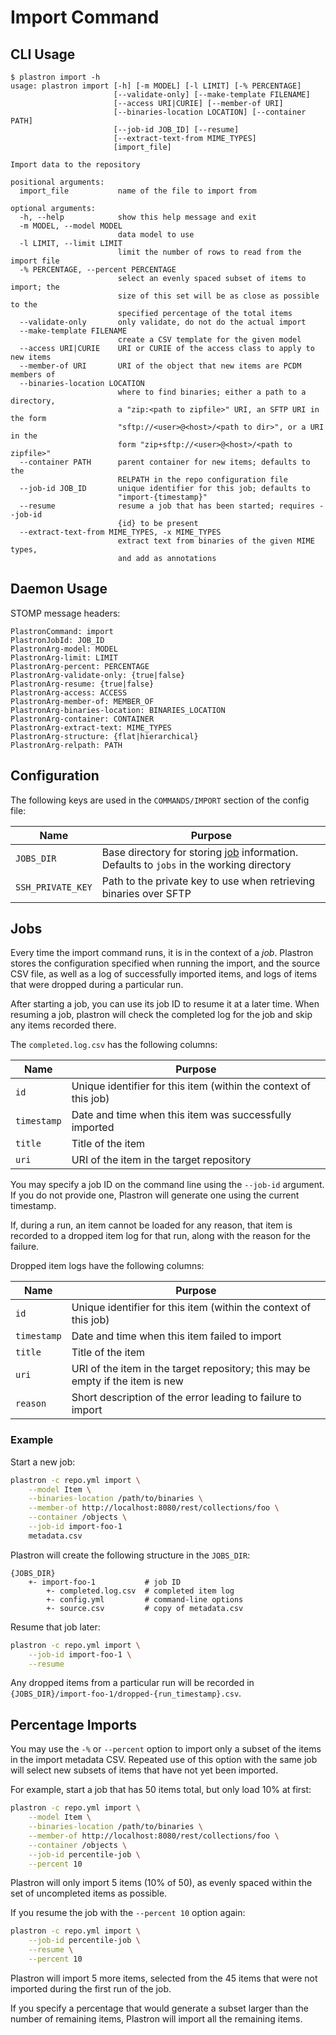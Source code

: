 # Import Command

## CLI Usage

```
$ plastron import -h
usage: plastron import [-h] [-m MODEL] [-l LIMIT] [-% PERCENTAGE]
                       [--validate-only] [--make-template FILENAME]
                       [--access URI|CURIE] [--member-of URI]
                       [--binaries-location LOCATION] [--container PATH]
                       [--job-id JOB_ID] [--resume]
                       [--extract-text-from MIME_TYPES]
                       [import_file]

Import data to the repository

positional arguments:
  import_file           name of the file to import from

optional arguments:
  -h, --help            show this help message and exit
  -m MODEL, --model MODEL
                        data model to use
  -l LIMIT, --limit LIMIT
                        limit the number of rows to read from the import file
  -% PERCENTAGE, --percent PERCENTAGE
                        select an evenly spaced subset of items to import; the
                        size of this set will be as close as possible to the
                        specified percentage of the total items
  --validate-only       only validate, do not do the actual import
  --make-template FILENAME
                        create a CSV template for the given model
  --access URI|CURIE    URI or CURIE of the access class to apply to new items
  --member-of URI       URI of the object that new items are PCDM members of
  --binaries-location LOCATION
                        where to find binaries; either a path to a directory,
                        a "zip:<path to zipfile>" URI, an SFTP URI in the form
                        "sftp://<user>@<host>/<path to dir>", or a URI in the
                        form "zip+sftp://<user>@<host>/<path to zipfile>"
  --container PATH      parent container for new items; defaults to the
                        RELPATH in the repo configuration file
  --job-id JOB_ID       unique identifier for this job; defaults to
                        "import-{timestamp}"
  --resume              resume a job that has been started; requires --job-id
                        {id} to be present
  --extract-text-from MIME_TYPES, -x MIME_TYPES
                        extract text from binaries of the given MIME types,
                        and add as annotations
```

## Daemon Usage

STOMP message headers:

```
PlastronCommand: import
PlastronJobId: JOB_ID
PlastronArg-model: MODEL
PlastronArg-limit: LIMIT
PlastronArg-percent: PERCENTAGE
PlastronArg-validate-only: {true|false}
PlastronArg-resume: {true|false}
PlastronArg-access: ACCESS
PlastronArg-member-of: MEMBER_OF
PlastronArg-binaries-location: BINARIES_LOCATION
PlastronArg-container: CONTAINER
PlastronArg-extract-text: MIME_TYPES
PlastronArg-structure: {flat|hierarchical}
PlastronArg-relpath: PATH
```

## Configuration

The following keys are used in the `COMMANDS/IMPORT` section of the config file:

| Name            | Purpose |
|-----------------|---------|
|`JOBS_DIR`       |Base directory for storing [job](#jobs) information. Defaults to `jobs` in the working directory|
|`SSH_PRIVATE_KEY`|Path to the private key to use when retrieving binaries over SFTP|

## Jobs

Every time the import command runs, it is in the context of a _job_. Plastron
stores the configuration specified when running the import, and the source CSV
file, as well as a log of successfully imported items, and logs of items that
were dropped during a particular run.

After starting a job, you can use its job ID to resume it at a later time. When
resuming a job, plastron will check the completed log for the job and skip any
items recorded there.

The `completed.log.csv` has the following columns:

| Name      | Purpose |
|-----------|---------|
|`id`       |Unique identifier for this item (within the context of this job)|
|`timestamp`|Date and time when this item was successfully imported|
|`title`    |Title of the item|
|`uri`      |URI of the item in the target repository|

You may specify a job ID on the command line using the `--job-id` argument. If
you do not provide one, Plastron will generate one using the current timestamp.

If, during a run, an item cannot be loaded for any reason, that item is recorded
to a dropped item log for that run, along with the reason for the failure.

Dropped item logs have the following columns:

| Name      | Purpose |
|-----------|---------|
|`id`       |Unique identifier for this item (within the context of this job)|
|`timestamp`|Date and time when this item failed to import|
|`title`    |Title of the item|
|`uri`      |URI of the item in the target repository; this may be empty if the item is new|
|`reason`   |Short description of the error leading to failure to import|

### Example

Start a new job:

```bash
plastron -c repo.yml import \
    --model Item \
    --binaries-location /path/to/binaries \
    --member-of http://localhost:8080/rest/collections/foo \
    --container /objects \
    --job-id import-foo-1
    metadata.csv
```

Plastron will create the following structure in the `JOBS_DIR`:

```
{JOBS_DIR}
    +- import-foo-1           # job ID
        +- completed.log.csv  # completed item log
        +- config.yml         # command-line options
        +- source.csv         # copy of metadata.csv
```

Resume that job later:

```bash
plastron -c repo.yml import \
    --job-id import-foo-1 \
    --resume
```

Any dropped items from a particular run will be recorded in
`{JOBS_DIR}/import-foo-1/dropped-{run_timestamp}.csv`.

## Percentage Imports

You may use the `-%` or `--percent` option to import only a subset of the items
in the import metadata CSV. Repeated use of this option with the same job will
select new subsets of items that have not yet been imported.

For example, start a job that has 50 items total, but only load 10% at first:

```bash
plastron -c repo.yml import \
    --model Item \
    --binaries-location /path/to/binaries \
    --member-of http://localhost:8080/rest/collections/foo \
    --container /objects \
    --job-id percentile-job \
    --percent 10
```

Plastron will only import 5 items (10% of 50), as evenly spaced within the set of
uncompleted items as possible.

If you resume the job with the `--percent 10` option again:

```bash
plastron -c repo.yml import \
    --job-id percentile-job \
    --resume \
    --percent 10
```

Plastron will import 5 more items, selected from the 45 items that were not
imported during the first run of the job.

If you specify a percentage that would generate a subset larger than the number
of remaining items, Plastron will import all the remaining items.
